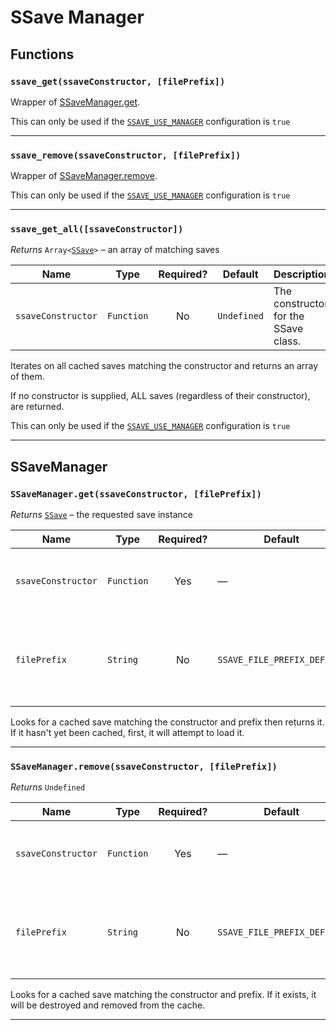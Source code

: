 # SSave Manager

## Functions

### **`ssave_get(ssaveConstructor, [filePrefix])`**

Wrapper of [SSaveManager.get](ssave-manager.md#ssavemanagergetssaveconstructor-fileprefix).

This can only be used if the [`SSAVE_USE_MANAGER`](config.md#ssave_use_manager) configuration is `true`

---

### **`ssave_remove(ssaveConstructor, [filePrefix])`**

Wrapper of [SSaveManager.remove](ssave-manager.md#ssavemanagerremovessaveconstructor-fileprefix).

This can only be used if the [`SSAVE_USE_MANAGER`](config.md#ssave_use_manager) configuration is `true`

---

### **`ssave_get_all([ssaveConstructor])`**

*Returns* `Array<`[`SSave`](ssave.md)`>` – an array of matching saves

| Name              | Type       | Required? | Default                        | Description                              |
| ----------------- | ---------- | :-------: | ------------------------------ | ---------------------------------------- |
| `ssaveConstructor`| `Function` |  No      | `Undefined`                     | The constructor for the SSave class.   |

Iterates on all cached saves matching the constructor and returns an array of them.

If no constructor is supplied, ALL saves (regardless of their constructor), are returned.

This can only be used if the [`SSAVE_USE_MANAGER`](config.md#ssave_use_manager) configuration is `true`

---

## SSaveManager

### **`SSaveManager.get(ssaveConstructor, [filePrefix])`**

*Returns* [`SSave`](ssave.md) – the requested save instance

| Name              | Type       | Required? | Default                        | Description                              |
| ----------------- | ---------- | :-------: | ------------------------------ | ---------------------------------------- |
| `ssaveConstructor`| `Function` |  Yes      | —                              | The constructor for the SSave class.    |
| `filePrefix`      | `String`   |   No      | `SSAVE_FILE_PREFIX_DEFAULT`    | Optional file prefix to use when loading. Useful for things like save slots |

Looks for a cached save matching the constructor and prefix then returns it.
If it hasn't yet been cached, first, it will attempt to load it.

---

### **`SSaveManager.remove(ssaveConstructor, [filePrefix])`**

*Returns* `Undefined`

| Name              | Type       | Required? | Default                        | Description                              |
| ----------------- | ---------- | :-------: | ------------------------------ | ---------------------------------------- |
| `ssaveConstructor`| `Function` |  Yes      | —                              | The constructor for the SSave class.    |
| `filePrefix`      | `String`   |   No      | `SSAVE_FILE_PREFIX_DEFAULT`    | Optional file prefix to use when loading. Useful for things like save slots |

Looks for a cached save matching the constructor and prefix.
If it exists, it will be destroyed and removed from the cache.

---
